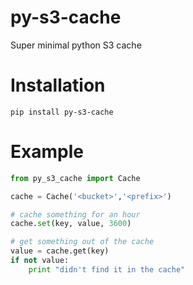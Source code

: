 # py-s3-cache
Super minimal python S3 cache

# Installation
```
pip install py-s3-cache
```

# Example
```python
from py_s3_cache import Cache

cache = Cache('<bucket>','<prefix>')

# cache something for an hour
cache.set(key, value, 3600)

# get something out of the cache
value = cache.get(key)
if not value:
    print "didn't find it in the cache"
```
